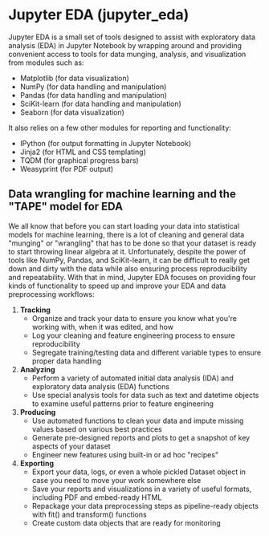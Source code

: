 # Jupyter EDA (jupyter_eda)
Jupyter EDA is a small set of tools designed to assist with exploratory data
analysis (EDA) in Jupyter Notebook by wrapping around and providing convenient
access to tools for data munging, analysis, and visualization from modules such
as:

* Matplotlib (for data visualization)
* NumPy (for data handling and manipulation)
* Pandas (for data handling and manipulation)
* SciKit-learn (for data handling and manipulation)
* Seaborn (for data visualization)

It also relies on a few other modules for reporting and functionality:

* IPython (for output formatting in Jupyter Notebook)
* Jinja2 (for HTML and CSS templating)
* TQDM (for graphical progress bars)
* Weasyprint (for PDF output)

## Data wrangling for machine learning and the "TAPE" model for EDA
We all know that before you can start loading your data into statistical models
for machine learning, there is a lot of cleaning and general data "munging" or
"wrangling" that has to be done so that your dataset is ready to start throwing
linear algebra at it. Unfortunately, despite the power of tools like NumPy,
Pandas, and SciKit-learn, it can be difficult to really get down and dirty with
the data while also ensuring process reproducibility and repeatability. With
that in mind, Jupyter EDA focuses on providing four kinds of functionality to
speed up and improve your EDA and data preprocessing workflows:

1. **Tracking**
    * Organize and track your data to ensure you know what you're working with,
    when it was edited, and how
    * Log your cleaning and feature engineering process to ensure reproducibility
    * Segregate training/testing data and different variable types to ensure
    proper data handling
2. **Analyzing**
    * Perform a variety of automated initial data analysis (IDA) and exploratory
    data analysis (EDA) functions
    * Use special analysis tools for data such as text and datetime objects to
    examine useful patterns prior to feature engineering
3. **Producing**
    * Use automated functions to clean your data and impute missing values based
    on various best practices
    * Generate pre-designed reports and plots to get a snapshot of key aspects
    of your dataset
    * Engineer new features using built-in or ad hoc "recipes"
4. **Exporting**
    * Export your data, logs, or even a whole pickled Dataset object in case you
    need to move your work somewhere else
    * Save your reports and visualizations in a variety of useful formats,
    including PDF and embed-ready HTML
    * Repackage your data preprocessing steps as pipeline-ready objects with
    fit() and transform() functions
    * Create custom data objects that are ready for monitoring
